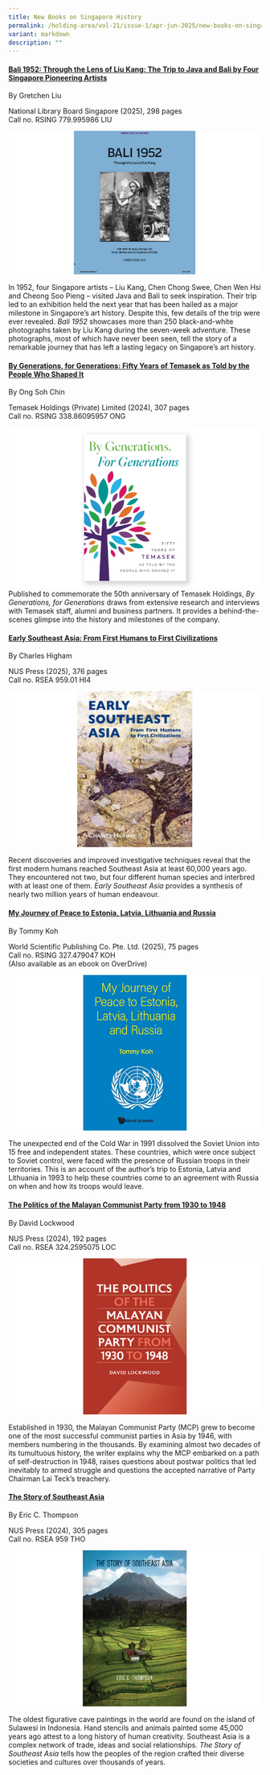 ```yaml
---
title: New Books on Singapore History
permalink: /holding-area/vol-21/issue-1/apr-jun-2025/new-books-on-singapore-history/
variant: markdown
description: ""
---
```

#### **[Bali 1952: Through the Lens of Liu Kang: The Trip to Java and Bali by Four Singapore Pioneering Artists](https://eservice.nlb.gov.sg/redir/itemdetails?bid=300094843)**
By Gretchen Liu

National Library Board Singapore (2025), 298 pages
<br>
Call no. RSING&nbsp;779.995986 LIU

![](/images/Vol%2021%20Issue%201/New%20Books/books_bali.jpg)


In 1952, four Singapore artists – Liu Kang, Chen Chong Swee, Chen Wen Hsi and Cheong Soo Pieng – visited Java and Bali to seek inspiration. Their trip led to an exhibition held the next year that has been hailed as a major milestone in Singapore’s art history. Despite this, few details of the trip were ever revealed. _Bali 1952_ showcases more than 250 black-and-white photographs taken by Liu Kang during the seven-week adventure. These photographs, most of which have never been seen, tell the story of a remarkable journey that has left a lasting legacy on Singapore’s art history.


#### **[By Generations, for Generations: Fifty Years of Temasek as Told by the People Who Shaped It](https://eservice.nlb.gov.sg/redir/itemdetails?bid=300095099)**
By Ong Soh Chin

Temasek Holdings (Private) Limited (2024), 307 pages
<br>
Call no. RSING 338.86095957 ONG
 

![](/images/Vol%2021%20Issue%201/New%20Books/books_generations.jpg)
Published to commemorate the 50th anniversary of Temasek Holdings, _By Generations, for Generations_ draws from extensive research and interviews with Temasek staff, alumni and business partners. It provides a behind-the-scenes glimpse into the history and milestones of the company.




#### **[Early Southeast Asia: From First Humans to First Civilizations](https://eservice.nlb.gov.sg/redir/itemdetails?bid=300090179)**
By  Charles Higham

NUS Press (2025), 376 pages
<br>
Call no. RSEA 959.01 HI4
 

![](/images/Vol%2021%20Issue%201/New%20Books/books_sea.jpg)

Recent discoveries and improved investigative techniques reveal that the first modern humans reached Southeast Asia at least 60,000 years ago. They encountered not two, but four different human species and interbred with at least one of them. _Early Southeast Asia_ provides a synthesis of nearly two million years of human endeavour.



#### **[My Journey of Peace to Estonia, Latvia, Lithuania and Russia](https://eservice.nlb.gov.sg/redir/itemdetails?bid=300081111)**
By Tommy Koh

World Scientific Publishing Co. Pte. Ltd. (2025), 75 pages
<br>
Call no. RSING 327.479047 KOH 
 <br>
(Also available as an ebook on OverDrive)

![](/images/Vol%2021%20Issue%201/New%20Books/books_estonia.jpg)

The unexpected end of the Cold War in 1991 dissolved the Soviet Union into 15 free and independent states. These countries, which were once subject to Soviet control, were faced with the presence of Russian troops in their territories. This is an account of the author’s trip to Estonia, Latvia and Lithuania in 1993 to help these countries come to an agreement with Russia on when and how its troops would leave.



#### **[The Politics of the Malayan Communist Party from 1930 to 1948](https://eservice.nlb.gov.sg/redir/itemdetails?bid=206135139)**
By David Lockwood

NUS Press (2024), 192 pages
<br>
Call no. RSEA 324.2595075 LOC


![](/images/Vol%2021%20Issue%201/New%20Books/books_communist.jpg)

Established in 1930, the Malayan Communist Party (MCP) grew to become one of the most successful communist parties in Asia by 1946, with members numbering in the thousands. By examining almost two decades of its tumultuous history, the writer explains why the MCP embarked on a path of self-destruction in 1948, raises questions about postwar politics that led inevitably to armed struggle and questions the accepted narrative of Party Chairman Lai Teck’s treachery.



#### **[The Story of Southeast Asia](https://eservice.nlb.gov.sg/redir/itemdetails?bid=206068687)**
By Eric C. Thompson

NUS Press (2024), 305 pages
<br>
Call no. RSEA 959 THO


![](/images/Vol%2021%20Issue%201/New%20Books/books_story.jpg)


The oldest figurative cave paintings in the world are found on the island of Sulawesi in Indonesia. Hand stencils and animals painted some 45,000 years ago attest to a long history of human creativity. Southeast Asia is a complex network of trade, ideas and social relationships. _The Story of Southeast Asia_ tells how the peoples of the region crafted their diverse societies and cultures over thousands of years.